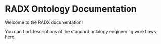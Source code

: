 # RADX Ontology Documentation

[//]: # "This file is meant to be edited by the ontology maintainer."

Welcome to the RADX documentation!

You can find descriptions of the standard ontology engineering workflows [here](odk-workflows/index.md).
